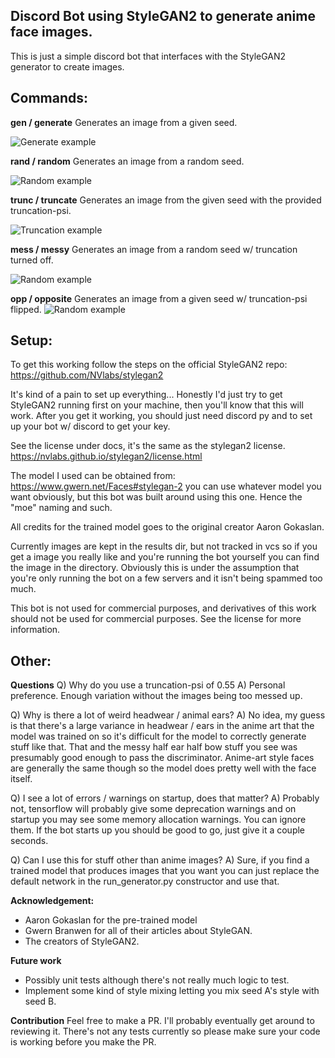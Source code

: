 ## Discord Bot using StyleGAN2 to generate anime face images.

This is just a simple discord bot that interfaces with the StyleGAN2 generator to create images.

## Commands:

**gen / generate** 
Generates an image from a given seed.

![Generate example](docs/gen_example.png)


**rand / random** 
Generates an image from a random seed.

![Random example](docs/rand_example.png)


**trunc / truncate** 
Generates an image from the given seed with the provided truncation-psi.

![Truncation example](docs/trunc_example.png)


**mess / messy** 
Generates an image from a random seed w/ truncation turned off.

![Random example](docs/mess_example.png)


**opp / opposite**
Generates an image from a given seed w/ truncation-psi flipped.
![Random example](docs/opp_example.png)

## Setup:

To get this working follow the steps on the official StyleGAN2 repo:
https://github.com/NVlabs/stylegan2

It's kind of a pain to set up everything... Honestly I'd just try to get StyleGAN2 running first on your machine, then you'll know that this will work. After you get it working, you should just need discord py and to set up your bot w/ discord to get your key.

See the license under docs, it's the same as the stylegan2 license.
https://nvlabs.github.io/stylegan2/license.html

The model I used can be obtained from:
https://www.gwern.net/Faces#stylegan-2
you can use whatever model you want obviously, but this bot was built around using this one. Hence the "moe" naming and such.

All credits for the trained model goes to the original creator Aaron Gokaslan.

Currently images are kept in the results dir, but not tracked in vcs so if you get a image you really like and you're running the bot yourself you can find the image in the directory. Obviously this is under the assumption that you're only running the bot on a few servers and it isn't being spammed too much.

This bot is not used for commercial purposes, and derivatives of this work should not be used for commercial purposes. See the license for more information.

## Other:

**Questions**
Q) Why do you use a truncation-psi of 0.55
A) Personal preference. Enough variation without the images being too messed up.

Q) Why is there a lot of weird headwear / animal ears?
A) No idea, my guess is that there's a large variance in headwear / ears in the anime art that the model was trained on so it's difficult for the model to correctly generate stuff like that. That and the messy half ear half bow stuff you see was presumably good enough to pass the discriminator. Anime-art style faces are generally the same though so the model does pretty well with the face itself.

Q) I see a lot of errors / warnings on startup, does that matter?
A) Probably not, tensorflow will probably give some deprecation warnings and on startup you may see some memory allocation warnings. You can ignore them. If the bot starts up you should be good to go, just give it a couple seconds.

Q) Can I use this for stuff other than anime images?
A) Sure, if you find a trained model that produces images that you want you can just replace the default network in the run_generator.py constructor and use that.

**Acknowledgement:**
* Aaron Gokaslan for the pre-trained model
* Gwern Branwen for all of their articles about StyleGAN.
* The creators of StyleGAN2.

**Future work**
* Possibly unit tests although there's not really much logic to test.
* Implement some kind of style mixing letting you mix seed A's style with seed B.

**Contribution**
Feel free to make a PR. I'll probably eventually get around to reviewing it. There's not any tests currently so please make sure your code is working before you make the PR.